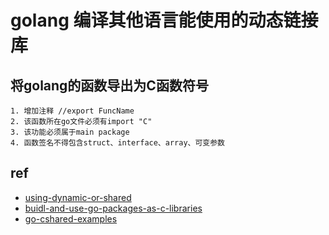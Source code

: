 # golang 编译其他语言能使用的动态链接库

## 将golang的函数导出为C函数符号
```
1. 增加注释 //export FuncName
2. 该函数所在go文件必须有import "C"
3. 该功能必须属于main package
4. 函数签名不得包含struct、interface、array、可变参数
```

## ref
- [using-dynamic-or-shared](https://gcc.gnu.org/onlinedocs/libstdc++/manual/using_dynamic_or_shared.html)
- [buidl-and-use-go-packages-as-c-libraries](https://medium.com/swlh/build-and-use-go-packages-as-c-libraries-889eb0c19838)
- [go-cshared-examples](https://github.com/vladimirvivien/go-cshared-examples)
